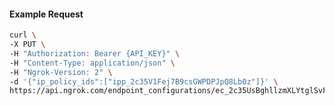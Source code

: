 <!-- Code generated for API Clients. DO NOT EDIT. -->

#### Example Request

```bash
curl \
-X PUT \
-H "Authorization: Bearer {API_KEY}" \
-H "Content-Type: application/json" \
-H "Ngrok-Version: 2" \
-d '{"ip_policy_ids":["ipp_2c35V1Fej7B9csGWPDPJpQ8Lb0z"]}' \
https://api.ngrok.com/endpoint_configurations/ec_2c35UsBghllzmXLYtglSvFm5yuH/ip_policy
```
